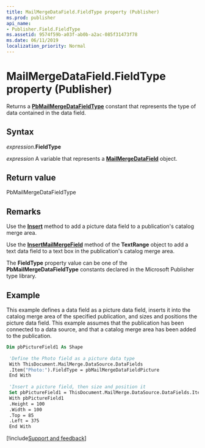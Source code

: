 ```yaml
---
title: MailMergeDataField.FieldType property (Publisher)
ms.prod: publisher
api_name:
- Publisher.Field.FieldType
ms.assetid: 9574f59b-a03f-ab0b-a2ac-085f31473f78
ms.date: 06/11/2019
localization_priority: Normal
---
```



# MailMergeDataField.FieldType property (Publisher)

Returns a **[PbMailMergeDataFieldType](Publisher.PbMailMergeDataFieldType.md)** constant that represents the type of data contained in the data field.


## Syntax

_expression_.**FieldType**

_expression_ A variable that represents a **[MailMergeDataField](Publisher.MailMergeDataField.md)** object.


## Return value

PbMailMergeDataFieldType


## Remarks

Use the **[Insert](Publisher.MailMergeDataField.Insert.md)** method to add a picture data field to a publication's catalog merge area.

Use the **[InsertMailMergeField](Publisher.TextRange.InsertMailMergeField.md)** method of the **TextRange** object to add a text data field to a text box in the publication's catalog merge area.

The **FieldType** property value can be one of the **PbMailMergeDataFieldType** constants declared in the Microsoft Publisher type library.


## Example

This example defines a data field as a picture data field, inserts it into the catalog merge area of the specified publication, and sizes and positions the picture data field. This example assumes that the publication has been connected to a data source, and that a catalog merge area has been added to the publication.

```vb
Dim pbPictureField1 As Shape 
 
 'Define the Photo field as a picture data type 
 With ThisDocument.MailMerge.DataSource.DataFields 
 .Item("Photo:").FieldType = pbMailMergeDataFieldPicture 
 End With 
 
 'Insert a picture field, then size and position it 
 Set pbPictureField1 = ThisDocument.MailMerge.DataSource.DataFields.Item("Photo:").Insert 
 With pbPictureField1 
 .Height = 100 
 .Width = 100 
 .Top = 85 
 .Left = 375 
 End With
```

[!include[Support and feedback](~/includes/feedback-boilerplate.md)]